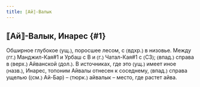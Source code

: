 ```yaml
---
title: ⟦Ай⟧-Валык
---
```

## ⟦Ай⟧-Валык, Инарес {#1}

Обширное глубокое ⦅ущ.⦆, поросшее лесом, с ⦅вдхр.⦆ в низовье. Между ⦅гг.⦆ Манджил-Кая#1 и Урбаш с В и ⦅г.⦆ Чатал-Кая#1 с ⦅СЗ⦆; ⦅впад.⦆ справа в ⦅верх.⦆ Айванской ⦅дол.⦆. В источниках, где это ⦅ущ.⦆ имеет иное ⦅назв.⦆, Инарес, топоним Айвалы отнесен к соседнему, ⦅впад.⦆ справа ущелью (⦅см.⦆ Ай-Бар) – ⦅тюрк.⦆ айвалык – место, где растет айва.

